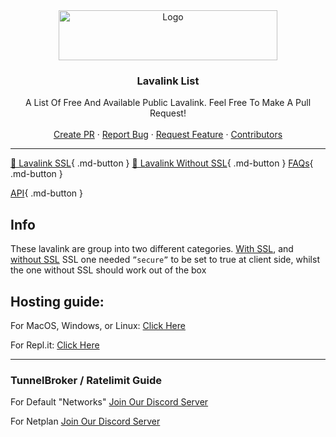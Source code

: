 <div align="center">
  <a href="https://github.com/NotSaksh/Lavalinks.xyz">
    <img src="https://www.darrennathanael.com/cdn/springtext.svg" alt="Logo" width="350" height="80">
  </a>

<h3 align="center">Lavalink List</h3>

  <p align="center">
    A List Of Free And Available Public Lavalink. Feel Free To Make A Pull Request!
    <br />
    <br />
    <a href="https://github.com/NotSaksh/Lavalinks.xyz/pulls">Create PR</a>
    ·
    <a href="https://github.com/NotSaksh/Lavalinks.xyz/issues">Report Bug</a>
    ·
    <a href="https://discord.gg/notsaksh">Request Feature</a>
    ·
    <a href="https://github.com/NotSaksh/Lavalinks.xyz/graphs/contributors">Contributors</a>
  </p>
</div>



---

[📃 Lavalink SSL](SSL/lavalink-with-ssl.md){ .md-button } 
[📜 Lavalink Without SSL](NoSSL/lavalink-without-ssl.md){ .md-button } 
[FAQs](FAQ/frequently-asked-questions.md){ .md-button }

[API](api/index.md){ .md-button }

## Info
These lavalink are group into two different categories.
[With SSL](https://lavalink-list.darrennathanael.com/SSL/lavalink-with-ssl/), and [without SSL](https://lavalink-list.darrennathanael.com/NoSSL/lavalink-without-ssl/)
SSL one needed `”secure”` to be set to true at client side, whilst the one without SSL should work out of the box


## Hosting guide:

For MacOS, Windows, or Linux: [Click Here](https://darrennathanael.com/post/how-to-lavalink/)

For Repl.it: [Click Here](https://discord.gg/notsaksh)

---
### TunnelBroker / Ratelimit Guide

For Default "Networks" [Join Our Discord Server](https://discord.gg/notsaksh)

For Netplan [Join Our Discord Server](https://notsakshy.com)

